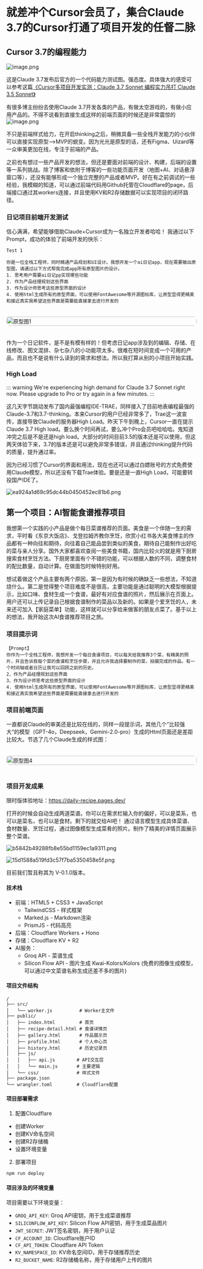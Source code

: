 # 就差冲个Cursor会员了，集合Claude 3.7的Cursor打通了项目开发的任督二脉

## Cursor 3.7的编程能力
![image.png](https://cloudflare-imgbed-1d8.pages.dev/file/1741163098677_image.png)

这是Claude 3.7发布后官方的一个代码能力测试图。强态度。具体强大的感受可以参考这篇[《Cursor多项目开发实测：Claude 3.7 Sonnet 编程实力吊打 Claude 3.5 Sonnet》](https://mp.weixin.qq.com/s/ZBEll9xb419nQvIqHm7XsQ)

有很多博主纷纷去使用Claude 3.7开发各类的产品，有做太空游戏的，有做小应用产品的。不得不说看到直接生成这样的前端页面的时候还是非常震惊的
![image.png](https://cloudflare-imgbed-1d8.pages.dev/file/1741164036943_image.png)

不只是前端样式给力，在开启thinking之后，稍微具备一些全栈开发能力的小伙伴可以直接实现原型——>MVP的蜕变。因为光光是原型的话，还有Figma、Uizard等一众审美更加在线，专注于前端的产品。

之前也有想过一些产品开发的想法，但还是要面对前端的设计、构建，后端的设置等一系列挑战。除了博客和依附于博客的一些功能页面开发（地图+AI、对话悬浮窗口等），还没有能够形成一个独立完整的产品或者MVP。好在有之前调试的一些经验，我模糊的知道，可以通过前端代码用Github托管在Cloudflare的page，后端接口通过其workers连接，并且使用KV和R2存储数据可以实现项目的闭环路径。

### 日记项目前端开发测试
信心满满，希望能够借助Claude+Cursor成为一名独立开发者哈哈！
我通过以下Prompt，成功的体验了前端开发的快乐：
```
Test 1

你是一位全栈工程师，同时精通产品规划和UI设计。我想开发一个ai日记app，现在需要输出原型图，请通过以下方式帮我完成app所有原型图片的设计。
1. 思考用户需要ai日记pp实现哪些功能
2. 作为产品经理规划这些界面
3. 作为设计师思考这些原型界面的设计
4. 使用html生成所有的原型界面，可以使用FontAwesome等开源图标库，让原型显得更精美和接近真实我希望这些界面是需要能直接拿去进行开发的
```

<style>
.image-container {
  display: flex;
  overflow-x: auto;
  scroll-snap-type: x mandatory;
  -webkit-overflow-scrolling: touch;
  scroll-behavior: smooth;
  gap: 20px;
  padding: 20px 0;
}

.image-wrapper {
  flex: 0 0 100%;
  scroll-snap-align: start;
}

.image-wrapper img {
  width: 100%;
  height: auto;
  border-radius: 8px;
}
</style>

<div class="image-container">
  <div class="image-wrapper">
    <img src="https://cloudflare-imgbed-1d8.pages.dev/file/1740993579929_image.png" alt="原型图1">
  </div>
  <div class="image-wrapper">
    <img src="https://cloudflare-imgbed-1d8.pages.dev/file/1740993580776_image.png" alt="原型图2">
  </div>
  <div class="image-wrapper">
    <img src="https://cloudflare-imgbed-1d8.pages.dev/file/1740993583094_image.png" alt="原型图3">
  </div>
  <div class="image-wrapper">
    <img src="https://cloudflare-imgbed-1d8.pages.dev/file/1740993598742_image.png" alt="原型图4">
  </div>
  <div class="image-wrapper">
    <img src="https://cloudflare-imgbed-1d8.pages.dev/file/1740993604568_image.png" alt="原型图5">
  </div>
  <div class="image-wrapper">
    <img src="https://cloudflare-imgbed-1d8.pages.dev/file/1740993610016_image.png" alt="原型图6">
  </div>
  <div class="image-wrapper">
    <img src="https://cloudflare-imgbed-1d8.pages.dev/file/1740993611838_image.png" alt="原型图7">
  </div>
</div>

作为一个日记软件，是不是有模有样的！但考虑日记app涉及到的编辑、存储、在线修改、图文混排、杂七杂八的小功能项太多。很难在短时间变成一个可用的产品，而且也不是说有什么读到的需求和想法。所以我打算从别的小项目开始实践。

### High Load
::: warning
We're experiencing high demand for Claude 3.7 Sonnet right now. Please upgrade to Pro or try again in a few minutes.
:::

这几天字节跳动发布了国内最强编程IDE-TRAE，同样接入了目前地表编程最强的Claude-3.7和3.7-thinking。本来Cursor的用户已经非常多了，Trae这一波宣传，直接导致Claude的服务器High Load。昨天下午到晚上，Cursor一直在提示Claude 3.7 High load。要么换个时间再试，要么冲个Pro会员吧哈哈哈。鬼知道冲完之后是不是还是high load。大部分的时间目前3.5的版本还是可以使用，但这两天体验下来，3.7的版本还是可以避免非常多错误，并且通过thinking提升代码的质量，提升通过率。

因为已经习惯了Cursor的界面和用法，现在也还可以通过白嫖账号的方式免费使用Claude模型，所以还没有下载Trae体验。要是还是一直High Load，可能要转投国产IDE了。

![ea924a1d69c95dc44b0450452ec81b6.png](https://cloudflare-imgbed-1d8.pages.dev/file/1741160838918_ea924a1d69c95dc44b0450452ec81b6.png)

## 第一个项目：AI智能食谱推荐项目

我想第一个实践的小产品是做个每日菜谱推荐的页面。美食是一个伴随一生的需求，平时看《东京大饭店》、戈登拉姆齐教你烹饪，欣赏小红书各大美食博主的作品都有一种向往和期待，向往着自己能品尝到类似的美食，期待自己能制作出好吃的菜与亲人分享。国外大家都喜欢查阅一些美食书籍，国内比较火的就是用下厨房搜索食材烹饪方法。下厨房里面有个不错的功能，可以根据人数的不同，调整食材的配比数量，自动计算。在做面包时候特别好用。

想试着做这个产品主要有两个原因，第一是因为有时候的确缺乏一些想法，不知道烧什么。第二是觉得整个项目难度不是很高，主要功能是通过聪明的大模型根据提示，比如口味、食材生成一个食谱，最好有对应食谱的照片，然后展示在页面上。用户还可以上传记录自己根据食谱制作的菜品以及新的。如果是个爱烹饪的人，未来还可加入【家庭菜单】功能，这样就可以分享给来做客的朋友点菜了。基于以上的想法，我开始这次AI食谱推荐项目之旅。

### 项目提示词
```
【Prompt】
你作为一个全栈工程师，我想开发一个每日食谱项目，可以每天给我推荐3个菜，有精美的照片，并且告诉我每个菜的食谱和烹饪步骤，并且允许我选择要制作的菜，拍摄完成的作品。有一个时间轴或者日历让我可以回顾之前的历史。
2、作为产品经理规划这些界面
3、作为设计师思考这些原型界面的设计
4. 使用html生成所有的原型界面，可以使用FontAwesome等开源图标库，让原型显得更精美和接近真实我希望这些界面是需要能直接拿去进行开发的
```

### 项目前端页面
一直都说Claude的审美还是比较在线的，同样一段提示词，其他几个“比较强大”的模型（GPT-4o，Deepseek，Gemini-2.0-pro）生成的Html页面还是差距比较大。节选了几个Claude生成的样式图：

<div class="image-container">
  <div class="image-wrapper">
    <img src="https://cloudflare-imgbed-1d8.pages.dev/file/1741162780004_image.png" alt="原型图4">
  </div>
  <div class="image-wrapper">
    <img src="https://cloudflare-imgbed-1d8.pages.dev/file/1741162859068_image.png" alt="原型图5">
  </div>
  <div class="image-wrapper">
    <img src="https://cloudflare-imgbed-1d8.pages.dev/file/1741162876394_image.png" alt="原型图6">
  </div>
</div>

### 项目开发成果
限时版体验地址：https://daily-recipe.pages.dev/

打开的时候会自动生成两道菜谱。你可以在需求栏输入你的偏好，可以是菜系，也可以是菜名，也可以是食材。剩下的就交给AI吧！
通过语言模型生成具体菜谱、食材数量、烹饪过程，通过图像模型生成菜肴的照片。制作了精美的详情页面展示整个菜谱。

![b5842b49288fb8e55bd1159ec1a9311.png](https://cloudflare-imgbed-1d8.pages.dev/file/1741162577978_b5842b49288fb8e55bd1159ec1a9311.png)

![15d1588a519fd3c57f7ba5350458e5f.png](https://cloudflare-imgbed-1d8.pages.dev/file/1741162579960_15d1588a519fd3c57f7ba5350458e5f.png)

目前我们暂且称其为 V-0.1.0版本。

#### 技术栈
- 前端：HTML5 + CSS3 + JavaScript
  - TailwindCSS - 样式框架
  - Marked.js - Markdown渲染
  - PrismJS - 代码高亮
- 后端：Cloudflare Workers + Hono
- 存储：Cloudflare KV + R2
- AI服务：
  - Groq API - 菜谱生成
  - Silicon Flow API - 图片生成 Kwai-Kolors/Kolors (免费的图像生成模型，可以通过中文菜谱名称生成还差不多的图片)

#### 项目文件结构
```
/
├── src/
│   └── worker.js          # Worker主文件
├── public/
│   ├── index.html         # 首页
│   ├── recipe-detail.html # 食谱详情页
│   ├── gallery.html       # 作品展示页
│   ├── profile.html       # 个人中心页
│   ├── history.html       # 历史记录页
│   ├── js/
│   │   ├── api.js        # API交互层
│   │   └── main.js       # 主要逻辑
│   └── css/              # 样式文件
├── package.json
└── wrangler.toml         # Cloudflare配置
```

#### 项目部署需求

1. 配置Cloudflare
- 创建Worker
- 创建KV命名空间
- 创建R2存储桶
- 设置环境变量

2. 部署项目
```bash
npm run deploy
```

#### 项目涉及的环境变量

项目需要以下环境变量：

- `GROQ_API_KEY`: Groq API密钥，用于生成菜谱推荐
- `SILICONFLOW_API_KEY`: Silicon Flow API密钥，用于生成菜品图片
- `JWT_SECRET`: JWT签名密钥，用于用户认证
- `CF_ACCOUNT_ID`: Cloudflare账户ID
- `CF_API_TOKEN`: Cloudflare API Token
- `KV_NAMESPACE_ID`: KV命名空间ID，用于存储推荐历史
- `R2_BUCKET_NAME`: R2存储桶名称，用于存储用户上传的图片